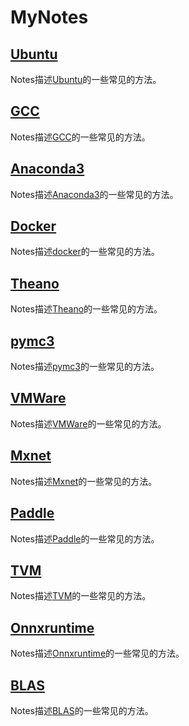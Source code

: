 # MyNotes
## [Ubuntu](https://github.com/SNSerHello/MyNotes/tree/main/ubuntu)

Notes描述[Ubuntu](https://github.com/SNSerHello/MyNotes/tree/main/ubuntu)的一些常见的方法。

## [GCC](https://github.com/SNSerHello/MyNotes/tree/main/gcc)

Notes描述[GCC](https://github.com/SNSerHello/MyNotes/tree/main/gcc)的一些常见的方法。

## [Anaconda3](https://github.com/SNSerHello/MyNotes/tree/main/anaconda3)

Notes描述[Anaconda3](https://github.com/SNSerHello/MyNotes/tree/main/anaconda3)的一些常见的方法。

## [Docker](https://github.com/SNSerHello/MyNotes/tree/main/docker)

Notes描述[docker](https://github.com/SNSerHello/MyNotes/tree/main/docker)的一些常见的方法。

## [Theano](https://github.com/SNSerHello/MyNotes/tree/main/theano)

Notes描述[Theano](https://github.com/SNSerHello/MyNotes/tree/main/theano)的一些常见的方法。

## [pymc3](https://github.com/SNSerHello/MyNotes/tree/main/pymc3)

Notes描述[pymc3](https://github.com/SNSerHello/MyNotes/tree/main/pymc3)的一些常见的方法。

## [VMWare](https://github.com/SNSerHello/MyNotes/tree/main/vmware)

Notes描述[VMWare](https://github.com/SNSerHello/MyNotes/tree/main/vmware)的一些常见的方法。

## [Mxnet](https://github.com/SNSerHello/MyNotes/tree/main/mxnet)

Notes描述[Mxnet](https://github.com/SNSerHello/MyNotes/tree/main/mxnet)的一些常见的方法。

## [Paddle](https://github.com/SNSerHello/MyNotes/tree/main/paddle)

Notes描述[Paddle](https://github.com/SNSerHello/MyNotes/tree/main/paddle)的一些常见的方法。

## [TVM](https://github.com/SNSerHello/MyNotes/tree/main/tvm)

Notes描述[TVM](https://github.com/SNSerHello/MyNotes/tree/main/tvm)的一些常见的方法。

## [Onnxruntime](https://github.com/SNSerHello/MyNotes/tree/main/onnxruntime)

Notes描述[Onnxruntime](https://github.com/SNSerHello/MyNotes/tree/main/onnxruntime)的一些常见的方法。

## [BLAS](https://github.com/SNSerHello/MyNotes/tree/main/blas)

Notes描述[BLAS](https://github.com/SNSerHello/MyNotes/tree/main/blas)的一些常见的方法。